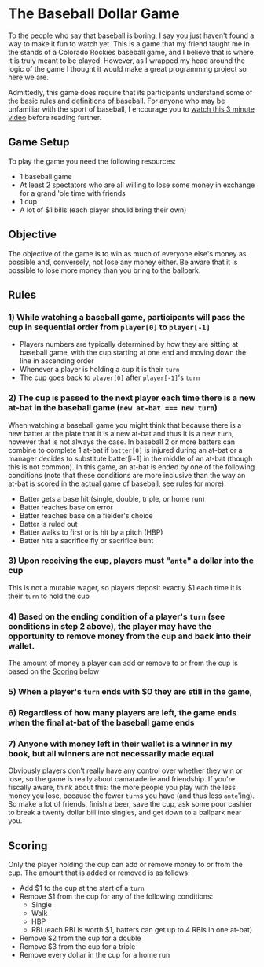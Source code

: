 # The Baseball Dollar Game

To the people who say that baseball is boring, I say you just haven't found a way to make it fun to watch yet. This is a game that my friend taught me in the stands of a Colorado Rockies baseball game, and I believe that is where it is truly meant to be played. However, as I wrapped my head around the logic of the game I thought it would make a great programming project so here we are.

Admittedly, this game does require that its participants understand some of the basic rules and definitions of baseball. For anyone who may be unfamiliar with the sport of baseball, I encourage you to [watch this 3 minute video](https://youtu.be/skOsApsF0jQ) before reading further.


## Game Setup

To play the game you need the following resources:
* 1 baseball game
* At least 2 spectators who are all willing to lose some money in exchange for a grand 'ole time with friends
* 1 cup
* A lot of $1 bills (each player should bring their own)


## Objective

The objective of the game is to win as much of everyone else's money as possible and, conversely, not lose any money either. Be aware that it is possible to lose more money than you bring to the ballpark.


## Rules

### 1) While watching a baseball game, participants will pass the cup in sequential order from `player[0]` to `player[-1]`
  - Players numbers are typically determined by how they are sitting at baseball game, with the cup starting at one end and moving down the line in ascending order
  - Whenever a player is holding a cup it is their `turn`
  - The cup goes back to `player[0]` after `player[-1]`'s `turn`

### 2) The cup is passed to the next player each time there is a new at-bat in the baseball game (`new at-bat === new turn`)
When watching a baseball game you might think that because there is a new batter at the plate that it is a new at-bat and thus it is a new `turn`, however that is not always the case. In baseball 2 or more batters can combine to complete 1 at-bat if `batter[0]` is injured during an at-bat or a manager decides to substitute batter[i+1] in the middle of an at-bat (though this is not common). In this game, an at-bat is ended by one of the following conditions (note that these conditions are more inclusive than the way an at-bat is scored in the actual game of baseball, see rules for more):
  * Batter gets a base hit (single, double, triple, or home run)
  * Batter reaches base on error
  * Batter reaches base on a fielder's choice
  * Batter is ruled out
  * Batter walks to first or is hit by a pitch (HBP)
  * Batter hits a sacrifice fly or sacrifice bunt

### 3) Upon receiving the cup, players must "`ante`" a dollar into the cup
This is not a mutable wager, so players deposit exactly $1 each time it is their `turn` to hold the cup

### 4) Based on the ending condition of a player's `turn` (see conditions in step 2 above), the player may have the opportunity to remove money from the cup and back into their wallet.
The amount of money a player can add or remove to or from the cup is based on the [Scoring](#scoring) below

### 5) When a player's `turn` ends with $0 they are still in the game,

### 6) Regardless of how many players are left, the game ends when the final at-bat of the baseball game ends

### 7) Anyone with money left in their wallet is a winner in my book, but all winners are not necessarily made equal

Obviously players don't really have any control over whether they win or lose, so the game is really about camaraderie and friendship. If you're fiscally aware, think about this: the more people you play with the less money you lose, because the fewer `turn`s you have (and thus less `ante`'ing). So make a lot of friends, finish a beer, save the cup, ask some poor cashier to break a twenty dollar bill into singles, and get down to a ballpark near you.


## Scoring
Only the player holding the cup can add or remove money to or from the cup. The amount that is added or removed is as follows:
* Add $1 to the cup at the start of a `turn`
* Remove $1 from the cup for any of the following conditions:
  * Single
  * Walk
  * HBP
  * RBI (each RBI is worth $1, batters can get up to 4 RBIs in one at-bat)
* Remove $2 from the cup for a double
* Remove $3 from the cup for a triple
* Remove every dollar in the cup for a home run

